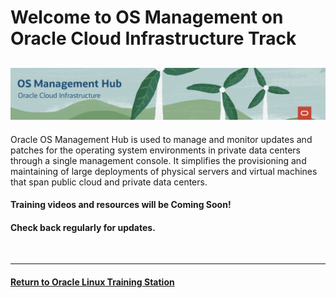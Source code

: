 
# Welcome to OS Management on Oracle Cloud Infrastructure Track

![](../common/images/osmh-page-header-1200x200.png)
---

Oracle OS Management Hub is used to manage and monitor updates and patches for the operating system environments in private data centers through a single management console. It simplifies the provisioning and maintaining of large deployments of physical servers and virtual machines that span public cloud and private data centers.

#### Training videos and resources will be Coming Soon!
#### Check back regularly for updates.   
<br>

---

[### Resources]: #

[Following page provides additional product information:]: #

[- documentation link here]: #
[- YouTube playlist link here]: #


#### [Return to Oracle Linux Training Station](../README.md)

